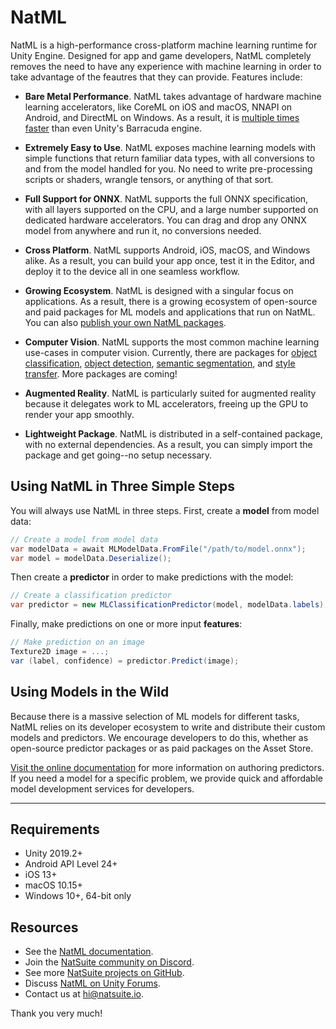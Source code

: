 # NatML
NatML is a high-performance cross-platform machine learning runtime for Unity Engine. Designed for app and game developers, NatML completely removes the need to have any experience with machine learning in order to take advantage of the feautres that they can provide. Features include:

- **Bare Metal Performance**. NatML takes advantage of hardware machine learning accelerators, like CoreML on iOS and macOS, NNAPI on Android, and DirectML on Windows. As a result, it is [multiple times faster](https://github.com/natsuite/ML-Bench) than even Unity's Barracuda engine.

- **Extremely Easy to Use**. NatML exposes machine learning models with simple functions that return familiar data types, with all conversions to and from the model handled for you. No need to write pre-processing scripts or shaders, wrangle tensors, or anything of that sort.

- **Full Support for ONNX**. NatML supports the full ONNX specification, with all layers supported on the CPU, and a large number supported on dedicated hardware accelerators. You can drag and drop any ONNX model from anywhere and run it, no conversions needed.

- **Cross Platform**. NatML supports Android, iOS, macOS, and Windows alike. As a result, you can build your app once, test it in the Editor, and deploy it to the device all in one seamless workflow.

- **Growing Ecosystem**. NatML is designed with a singular focus on applications. As a result, there is a growing ecosystem of open-source and paid packages for ML models and applications that run on NatML. You can also [publish your own NatML packages](https://docs.natsuite.io/natml/advanced/authoring).

- **Computer Vision**. NatML supports the most common machine learning use-cases in computer vision. Currently, there are packages for [object classification](https://github.com/natsuite/ML-Classifier), [object detection](https://github.com/natsuite/ML-Detector), [semantic segmentation](https://github.com/natsuite/ML-Segmenter), and [style transfer](https://github.com/natsuite/ML-Style). More packages are coming!

- **Augmented Reality**. NatML is particularly suited for augmented reality because it delegates work to ML accelerators, freeing up the GPU to render your app smoothly.

- **Lightweight Package**. NatML is distributed in a self-contained package, with no external dependencies. As a result, you can simply import the package and get going--no setup necessary.

## Using NatML in Three Simple Steps
You will always use NatML in three steps. First, create a **model** from model data:
```csharp
// Create a model from model data
var modelData = await MLModelData.FromFile("/path/to/model.onnx");
var model = modelData.Deserialize();
```

Then create a **predictor** in order to make predictions with the model:
```csharp
// Create a classification predictor
var predictor = new MLClassificationPredictor(model, modelData.labels);
```

Finally, make predictions on one or more input **features**:
```csharp
// Make prediction on an image
Texture2D image = ...;
var (label, confidence) = predictor.Predict(image);
```

## Using Models in the Wild
Because there is a massive selection of ML models for different tasks, NatML relies on its developer ecosystem to write and distribute their custom models and predictors. We encourage developers to do this, whether as open-source predictor packages or as paid packages on the Asset Store.

[Visit the online documentation](https://docs.natsuite.io/natml/advanced/authoring) for more information on authoring predictors. If you need a model for a specific problem, we provide quick and affordable model development services for developers.

___

## Requirements
- Unity 2019.2+
- Android API Level 24+
- iOS 13+
- macOS 10.15+
- Windows 10+, 64-bit only

## Resources
- See the [NatML documentation](https://docs.natsuite.io/natml).
- Join the [NatSuite community on Discord](https://discord.gg/y5vwgXkz2f).
- See more [NatSuite projects on GitHub](https://github.com/natsuite).
- Discuss [NatML on Unity Forums](https://forum.unity.com/threads/open-beta-natml-machine-learning-runtime.1109339/).
- Contact us at [hi@natsuite.io](mailto:hi@natsuite.io).

Thank you very much!